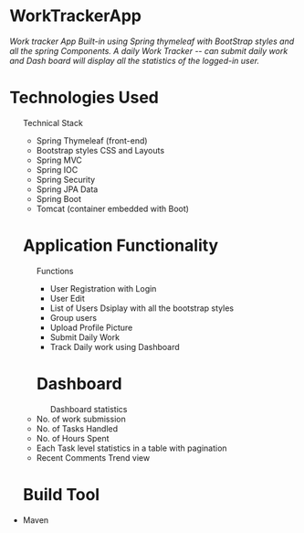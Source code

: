 # WorkTrackerApp
<i>Work tracker App Built-in using Spring thymeleaf with BootStrap styles and all the spring Components. 
A daily Work Tracker -- can submit daily work and Dash board will display all the statistics of the logged-in user.</i>

# Technologies Used
  <ul> Technical Stack <ul>
  <li> Spring Thymeleaf (front-end)</li>
  <li> Bootstrap styles CSS and Layouts</li>
  <li> Spring MVC</li>  
  <li> Spring IOC </li>
  <li> Spring Security</li>
  <li> Spring JPA Data </li>
  <li> Spring Boot </li>
  <li> Tomcat (container embedded with Boot)</li>
  </ul>
  
# Application Functionality
  <ul> Functions <ul>
  <li> User Registration with Login</li>
  <li> User Edit </li>
  <li> List of Users Dsiplay with all the bootstrap styles</li>  
  <li> Group users </li>
  <li> Upload Profile Picture </li>
  <li> Submit Daily Work</li>
  <li> Track Daily work using Dashboard </li>
  </ul>
  
 # Dashboard
   <ul> Dashboard statistics </ul>
   <li> No. of work submission</li>
   <li> No. of Tasks Handled </li>
   <li> No. of Hours Spent </li>
   <li> Each Task level statistics in a table with pagination</li>
   <li> Recent Comments Trend view </li>
   </ul>
  
  # Build Tool
  <li> Maven</li>
  
